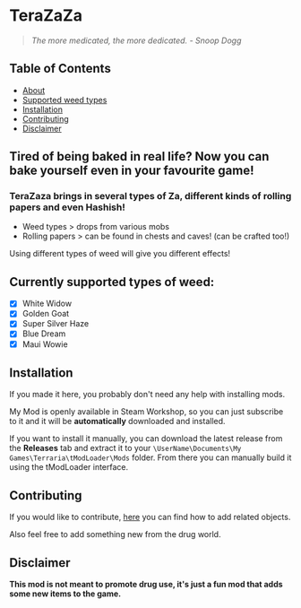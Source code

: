 ﻿# TeraZaZa

> *The more medicated, the more dedicated. - Snoop Dogg*

## Table of Contents
- [About](#about)
- [Supported weed types](#supported-weed-types)
- [Installation](#installation)
- [Contributing](#contributing)
- [Disclaimer](#disclaimer)

<a name="about"></a>
## Tired of being baked in real life? Now you can bake yourself even in your favourite game!

### TeraZaza brings in several types of Za, different kinds of rolling papers and even Hashish!

- Weed types > drops from various mobs
- Rolling papers > can be found in chests and caves! (can be crafted too!)

Using different types of weed will give you different effects!

<a name="supported-weed-types"></a>
## Currently supported types of weed:
- [x] White Widow
- [x] Golden Goat
- [x] Super Silver Haze
- [x] Blue Dream
- [x] Maui Wowie

<a name="installation"></a>
## Installation
If you made it here, you probably don't need any help with installing mods.

My Mod is openly available in Steam Workshop, so you can just subscribe to it and it will be **automatically** downloaded and installed.

If you want to install it manually, you can download the latest release from the **Releases** tab and extract it to your `\UserName\Documents\My Games\Terraria\tModLoader\Mods` folder.
From there you can manually build it using the tModLoader interface.

<a name="contributing"></a>
## Contributing
If you would like to contribute, [here](github/CreatingCustomJoint.md) you can find how to add related objects.

Also feel free to add something new from the drug world.

<a name="disclaimer"></a>
## Disclaimer
**This mod is not meant to promote drug use, it's just a fun mod that adds some new items to the game.**
